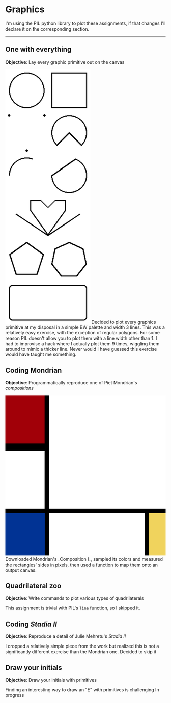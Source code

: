 # Graphics

I'm using the PIL python library to plot these assignments,
if that changes I'll declare it on the corresponding section.

---

## One with everything

**Objective**: Lay every graphic primitive out on the canvas

<img src="output/one_with_everything.png" height="800">
Decided to plot every graphics primitive at my disposal in a 
simple BW palette and width 3 lines.  
This was a relatively easy exercise, with the exception of 
regular polygons. For some reason PIL doesn't allow you to 
plot them with a line width other than 1. I had to 
improvise a hack where I actually plot them 9 times, wiggling them 
around to mimic a thicker line. Never would I have guessed 
this exercise would have taught me something.

## Coding Mondrian

**Objective**: Programmatically reproduce one of Piet Mondrian's _compositions_

<img src="output/coding_mondrian.png" width="800">
Downloaded Mondrian's _Composition I_, sampled its colors 
and measured the rectangles' sides in pixels, then used a 
function to map them onto an output canvas.

## Quadrilateral zoo

**Objective**: Write commands to plot various types of quadrilaterals

This assignment is trivial with PIL's `line` function, so 
I skipped it.

## Coding _Stadia II_

**Objective**: Reproduce a detail of Julie Mehretu's _Stadia II_

I cropped a relatively simple piece from the work but realized this is 
not a significantly different exercise than the Mondrian one. Decided to skip it

## Draw your initials

**Objective**: Draw your initials with primitives

Finding an interesting way to draw an "E" with primitives is challenging
In progress
